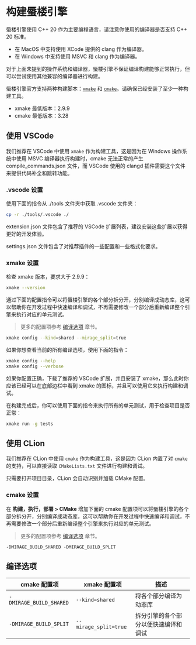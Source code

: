 # 构建蜃楼引擎

蜃楼引擎使用 C++ 20 作为主要编程语言，请注意你使用的编译器是否支持 C++ 20 标准。

- 在 MacOS 中支持使用 XCode 提供的 clang 作为编译器。
- 在 Windows 中支持使用 MSVC 和 clang 作为编译器。

对于上面未提到的操作系统和编译器，蜃楼引擎不保证编译构建能够正常执行，但可以尝试使用其他兼容的编译器进行构建。

蜃楼引擎官方支持两种构建脚本：[`xmake`](https://xmake.io/) 和 [`cmake`](https://cmake.org/)。请确保已经安装了至少一种构建工具。

- xmake 最低版本：2.9.9
- cmake 最低版本：3.28

## 使用 VSCode

我们推荐在 VSCode 中使用 `xmake` 作为构建工具，这是因为在 Windows 操作系统中使用 MSVC 编译器执行构建时，cmake 无法正常的产生 compile_commands.json 文件，而 VSCode 使用的 clangd 插件需要这个文件来提供代码补全和跳转功能。

### .vscode 设置

使用下面的指令从 ./tools 文件夹中获取 .vscode 文件夹：

```sh
cp -r ./tools/.vscode ./
```

extension.json 文件包含了推荐的 VSCode 扩展列表，建议安装这些扩展以获得更好的开发体验。

settings.json 文件包含了对推荐插件的一些配置和一些格式化要求。

### xmake 设置

检查 xmake 版本，要求大于 2.9.9：

```sh
xmake --version
```

通过下面的配置指令可以将蜃楼引擎的各个部分拆分开，分别编译成动态库，这可以帮助你在开发过程中快速编译和调试，不再需要修改一个部分后重新编译整个引擎来执行对应的单元测试。

> 更多的配置项参考 [编译选项](#编译选项) 章节。

```sh
xmake config --kind=shared --mirage_split=true
```

如果你想查看当前的所有编译选项，使用下面的指令：

```sh
xmake config --help
xmake config --verbose
```

如果你配置正确，下载了推荐的 VSCode 扩展，并且安装了 xmake，那么此时你应该已经可以在底部边栏中看到 xmake 的图标，并且可以使用它来执行构建和调试。

在构建完成后，你可以使用下面的指令来执行所有的单元测试，用于检查项目是否正常：

```sh
xmake run -g tests
```

## 使用 CLion

我们推荐在 CLion 中使用 `cmake` 作为构建工具，这是因为 CLion 内置了对 `cmake` 的支持，可以直接读取 `CMakeLists.txt` 文件进行构建和调试。

只需要打开项目目录，CLion 会自动识别并加载 CMake 配置。

### cmake 设置

在 **构建，执行，部署 > CMake** 增加下面的 cmake 配置项可以将蜃楼引擎的各个部分拆分开，分别编译成动态库，这可以帮助你在开发过程中快速编译和调试，不再需要修改一个部分后重新编译整个引擎来执行对应的单元测试。

> 更多的配置项参考 [编译选项](#编译选项) 章节。

```
-DMIRAGE_BUILD_SHARED -DMIRAGE_BUILD_SPLIT
```

## 编译选项

| cmake 配置项            | xmake 配置项          | 描述                                 |
| ----------------------- | --------------------- | ------------------------------------ |
| `-DMIRAGE_BUILD_SHARED` | `--kind=shared`       | 将各个部分编译为动态库               |
| `-DMIRAGE_BUILD_SPLIT`  | `--mirage_split=true` | 拆分引擎的各个部分以便快速编译和调试 |
